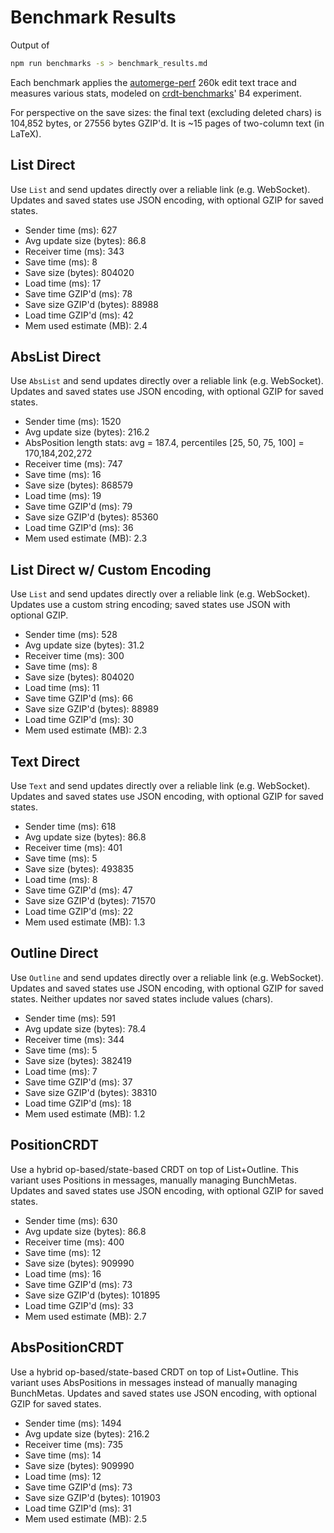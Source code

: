 # Benchmark Results
Output of
```bash
npm run benchmarks -s > benchmark_results.md
```
Each benchmark applies the [automerge-perf](https://github.com/automerge/automerge-perf) 260k edit text trace and measures various stats, modeled on [crdt-benchmarks](https://github.com/dmonad/crdt-benchmarks/)' B4 experiment.

For perspective on the save sizes: the final text (excluding deleted chars) is 104,852 bytes, or 27556 bytes GZIP'd. It is ~15 pages of two-column text (in LaTeX).


## List Direct

Use `List` and send updates directly over a reliable link (e.g. WebSocket).
Updates and saved states use JSON encoding, with optional GZIP for saved states.

- Sender time (ms): 627
- Avg update size (bytes): 86.8
- Receiver time (ms): 343
- Save time (ms): 8
- Save size (bytes): 804020
- Load time (ms): 17
- Save time GZIP'd (ms): 78
- Save size GZIP'd (bytes): 88988
- Load time GZIP'd (ms): 42
- Mem used estimate (MB): 2.4

## AbsList Direct

Use `AbsList` and send updates directly over a reliable link (e.g. WebSocket).
Updates and saved states use JSON encoding, with optional GZIP for saved states.

- Sender time (ms): 1520
- Avg update size (bytes): 216.2
- AbsPosition length stats: avg = 187.4, percentiles [25, 50, 75, 100] = 170,184,202,272
- Receiver time (ms): 747
- Save time (ms): 16
- Save size (bytes): 868579
- Load time (ms): 19
- Save time GZIP'd (ms): 79
- Save size GZIP'd (bytes): 85360
- Load time GZIP'd (ms): 36
- Mem used estimate (MB): 2.3

## List Direct w/ Custom Encoding

Use `List` and send updates directly over a reliable link (e.g. WebSocket).
Updates use a custom string encoding; saved states use JSON with optional GZIP.

- Sender time (ms): 528
- Avg update size (bytes): 31.2
- Receiver time (ms): 300
- Save time (ms): 8
- Save size (bytes): 804020
- Load time (ms): 11
- Save time GZIP'd (ms): 66
- Save size GZIP'd (bytes): 88989
- Load time GZIP'd (ms): 30
- Mem used estimate (MB): 2.3

## Text Direct

Use `Text` and send updates directly over a reliable link (e.g. WebSocket).
Updates and saved states use JSON encoding, with optional GZIP for saved states.

- Sender time (ms): 618
- Avg update size (bytes): 86.8
- Receiver time (ms): 401
- Save time (ms): 5
- Save size (bytes): 493835
- Load time (ms): 8
- Save time GZIP'd (ms): 47
- Save size GZIP'd (bytes): 71570
- Load time GZIP'd (ms): 22
- Mem used estimate (MB): 1.3

## Outline Direct

Use `Outline` and send updates directly over a reliable link (e.g. WebSocket).
Updates and saved states use JSON encoding, with optional GZIP for saved states.
Neither updates nor saved states include values (chars).

- Sender time (ms): 591
- Avg update size (bytes): 78.4
- Receiver time (ms): 344
- Save time (ms): 5
- Save size (bytes): 382419
- Load time (ms): 7
- Save time GZIP'd (ms): 37
- Save size GZIP'd (bytes): 38310
- Load time GZIP'd (ms): 18
- Mem used estimate (MB): 1.2

## PositionCRDT

Use a hybrid op-based/state-based CRDT on top of List+Outline.
This variant uses Positions in messages, manually managing BunchMetas.
Updates and saved states use JSON encoding, with optional GZIP for saved states.

- Sender time (ms): 630
- Avg update size (bytes): 86.8
- Receiver time (ms): 400
- Save time (ms): 12
- Save size (bytes): 909990
- Load time (ms): 16
- Save time GZIP'd (ms): 73
- Save size GZIP'd (bytes): 101895
- Load time GZIP'd (ms): 33
- Mem used estimate (MB): 2.7

## AbsPositionCRDT

Use a hybrid op-based/state-based CRDT on top of List+Outline.
This variant uses AbsPositions in messages instead of manually managing BunchMetas.
Updates and saved states use JSON encoding, with optional GZIP for saved states.

- Sender time (ms): 1494
- Avg update size (bytes): 216.2
- Receiver time (ms): 735
- Save time (ms): 14
- Save size (bytes): 909990
- Load time (ms): 12
- Save time GZIP'd (ms): 73
- Save size GZIP'd (bytes): 101903
- Load time GZIP'd (ms): 31
- Mem used estimate (MB): 2.5
